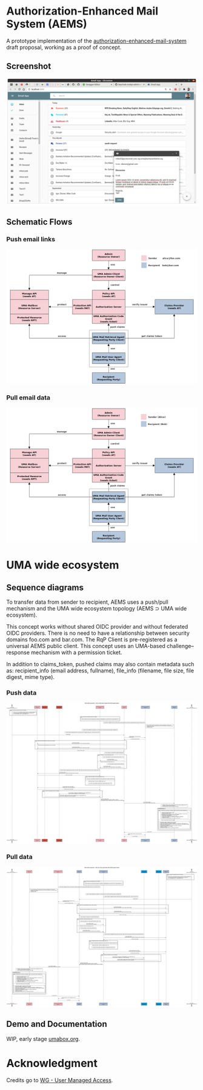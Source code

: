 # Authorization-Enhanced Mail System (AEMS)

A prototype implementation of the [authorization-enhanced-mail-system][1] draft proposal, working as a proof of concept.

## Screenshot

![GUI](./images/gui.png)

## Schematic Flows

### Push email links

![Schematic Flow - push data](./images/schematic-flow-push.png)

### Pull email data

![Schematic Flow - pull data](./images/schematic-flow-pull.png)

# UMA wide ecosystem

## Sequence diagrams

To transfer data from sender to recipient, AEMS uses a push/pull mechanism and the UMA wide ecosystem topology (AEMS ⊃ UMA wide ecosystem).

This concept works without shared OIDC provider and without federated OIDC providers.
There is no need to have a relationship between security domains foo.com and bar.com. The RqP Client is pre-registered as a universal AEMS public client. This concept uses an UMA-based challenge–response mechanism with a permission ticket.

In addition to claims_token, pushed claims may also contain metadata such as: recipient_info (email address, fullname), file_info (filename, file size, file digest, mime type).

### Push data

![Sequence Diagram - push data](./images/uma-wide-ecosystem-alice-to-bob-push-data.png)

### Pull data

![Sequence Diagram - pull data](./images/uma-wide-ecosystem-bob-from-alice-pull-data.png)

## Demo and Documentation

WIP, early stage [umabox.org][2].

# Acknowledgment

Credits go to [WG - User Managed Access][3].

[1]: https://github.com/uma-email/proposal
[2]: https://www.umabox.org
[3]: https://kantarainitiative.org/confluence/display/uma/Home